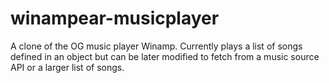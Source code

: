 # winampear-musicplayer

A clone of the OG music player Winamp. 
Currently plays a list of songs defined in an object but can be later modified to fetch from a music source API or a larger list of songs.
